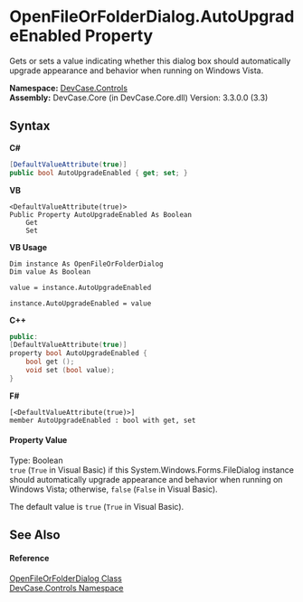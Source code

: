 # OpenFileOrFolderDialog.AutoUpgradeEnabled Property 
 

Gets or sets a value indicating whether this dialog box should automatically upgrade appearance and behavior when running on Windows Vista.

**Namespace:**&nbsp;<a href="N_DevCase_Controls">DevCase.Controls</a><br />**Assembly:**&nbsp;DevCase.Core (in DevCase.Core.dll) Version: 3.3.0.0 (3.3)

## Syntax

**C#**<br />
``` C#
[DefaultValueAttribute(true)]
public bool AutoUpgradeEnabled { get; set; }
```

**VB**<br />
``` VB
<DefaultValueAttribute(true)>
Public Property AutoUpgradeEnabled As Boolean
	Get
	Set
```

**VB Usage**<br />
``` VB Usage
Dim instance As OpenFileOrFolderDialog
Dim value As Boolean

value = instance.AutoUpgradeEnabled

instance.AutoUpgradeEnabled = value
```

**C++**<br />
``` C++
public:
[DefaultValueAttribute(true)]
property bool AutoUpgradeEnabled {
	bool get ();
	void set (bool value);
}
```

**F#**<br />
``` F#
[<DefaultValueAttribute(true)>]
member AutoUpgradeEnabled : bool with get, set

```


#### Property Value
Type: Boolean<br />`true` (`True` in Visual Basic) if this System.Windows.Forms.FileDialog instance should automatically upgrade appearance and behavior when running on Windows Vista; otherwise, `false` (`False` in Visual Basic). 

 The default value is `true` (`True` in Visual Basic).

## See Also


#### Reference
<a href="T_DevCase_Controls_OpenFileOrFolderDialog">OpenFileOrFolderDialog Class</a><br /><a href="N_DevCase_Controls">DevCase.Controls Namespace</a><br />
